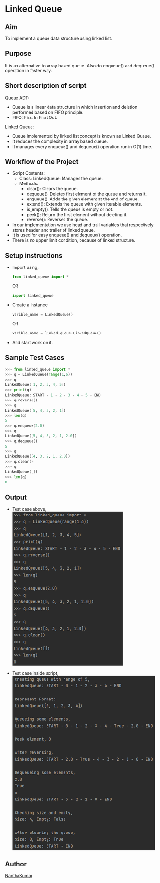 # Linked Queue

## Aim

To implement a queue data structure using linked list.

## Purpose

It is an alternative to array based queue. Also do enqueue() and dequeue() operation in faster way.

## Short description of script

Queue ADT:

- Queue is a linear data structure in which insertion and deletion
  performed based on FIFO principle.
- FIFO: First In First Out.

Linked Queue:

- Queue implemented by linked list concept is known as Linked Queue.
- It reduces the complexity in array based queue.
- It manages every enqueue() and dequeue() operation run in O(1) time.

## Workflow of the Project

- Script Contents:
  - Class: LinkedQueue: Manages the queue.
  - Methods:
    - clear(): Clears the queue.
    - dequeue(): Deletes first element of the queue and returns it.
    - enqueue(): Adds the given element at the end of queue.
    - extend(): Extends the queue with given iterable elements.
    - is_empty(): Tells the queue is empty or not.
    - peek(): Return the first element without deleting it.
    - reverse(): Reverses the queue.
- In our implementation we use head and trail variables that respectively stores header and trailer of linked queue.
- It is used for easy enqueue() and dequeue() operation.
- There is no upper limit condition, because of linked structure.

## Setup instructions

- Import using,
  ```python
  from linked_queue import *
  ```
  OR
  ```python
  import linked_queue
  ```
- Create a instance,
  ```python
  varible_name = LinkedQueue()
  ```
  OR
  ```python
  varible_name = linked_queue.LinkedQueue()
  ```
- And start work on it.

## Sample Test Cases

```python
>>> from linked_queue import *
>>> q = LinkedQueue(range(1,6))
>>> q
LinkedQueue([1, 2, 3, 4, 5])
>>> print(q)
LinkedQueue: START - 1 - 2 - 3 - 4 - 5 - END
>>> q.reverse()
>>> q
LinkedQueue([5, 4, 3, 2, 1])
>>> len(q)
5
>>> q.enqueue(2.0)
>>> q
LinkedQueue([5, 4, 3, 2, 1, 2.0])
>>> q.dequeue()
5
>>> q
LinkedQueue([4, 3, 2, 1, 2.0])
>>> q.clear()
>>> q
LinkedQueue([])
>>> len(q)
0
```

## Output

- Test case above,  
   ![Screenshot_1](Images/Screenshot_1.png)

- Test case inside script,  
   ![Screenshot_2](Images/Screenshot_2.png)

## Author

[NanthaKumar](https://github.com/nknantha)
